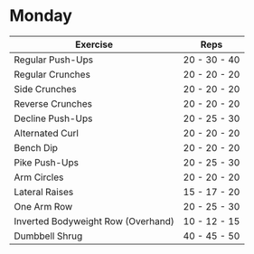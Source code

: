 # Monday

| Exercise            					| Reps          |
|---------------------------------------------------------------|-------------------|
| Regular Push-Ups    				| 20 - 30 - 40 |
| Regular Crunches          				| 20 - 20 - 20 |
| Side Crunches          				| 20 - 20 - 20 |
| Reverse Crunches 					| 20 - 20 - 20 |
| Decline Push-Ups 					| 20 - 25 - 30 |
| Alternated Curl					| 20 - 20 - 20 |
| Bench Dip 						| 20 - 20 - 20 |
| Pike Push-Ups 					| 20 - 25 - 30 |
| Arm Circles	 					| 20 - 20 - 20 |
| Lateral Raises 					| 15 - 17 - 20 |
| One Arm Row				 		| 20 - 25 - 30 |
| Inverted Bodyweight Row (Overhand)  	| 10 - 12 - 15 |
| Dumbbell Shrug					| 40 - 45 - 50 |